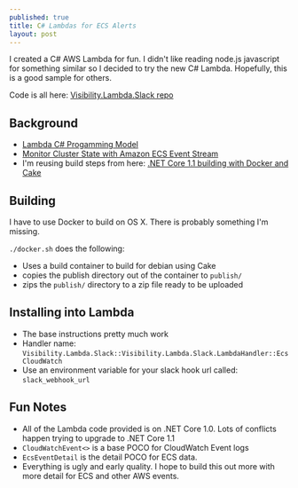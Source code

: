 ```yaml
---
published: true
title: C# Lambdas for ECS Alerts
layout: post
---
```

I created a C# AWS Lambda for fun.  I didn't like reading node.js javascript for something similar so I decided to try the new C# Lambda.  Hopefully, this is a good sample for others.

Code is all here: [Visibility.Lambda.Slack repo](https://github.com/Visibilityltd/Visibility.Lambda.Slack)

## Background ##

* [Lambda C# Progamming Model](http://docs.aws.amazon.com/lambda/latest/dg/dotnet-programming-model.html)
* [Monitor Cluster State with Amazon ECS Event Stream](https://aws.amazon.com/blogs/compute/monitor-cluster-state-with-amazon-ecs-event-stream/)
* I'm reusing build steps from here: [.NET Core 1.1 building with Docker and Cake](https://adamhathcock.github.io/2016/11/22/net-core-1-1-building-with-docker-and-cake.html)

## Building ##

I have to use Docker to build on OS X.  There is probably something I'm missing.

`./docker.sh` does the following:

* Uses a build container to build for debian using Cake
* copies the publish directory out of the container to `publish/`
* zips the `publish/` directory to a zip file ready to be uploaded

## Installing into Lambda ##

* The base instructions pretty much work
* Handler name: `Visibility.Lambda.Slack::Visibility.Lambda.Slack.LambdaHandler::EcsCloudWatch`
* Use an environment variable for your slack hook url called: `slack_webhook_url`

## Fun Notes ##

* All of the Lambda code provided is on .NET Core 1.0.  Lots of conflicts happen trying to upgrade to .NET Core 1.1
* `CloudWatchEvent<>` is a base POCO for CloudWatch Event logs
* `EcsEventDetail` is the detail POCO for ECS data.
* Everything is ugly and early quality.  I hope to build this out more with more detail for ECS and other AWS events.